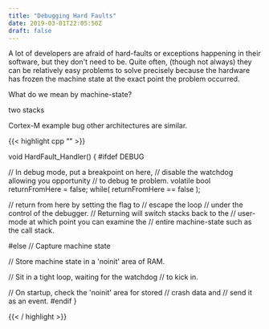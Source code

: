 ```yaml
---
title: "Debugging Hard Faults"
date: 2019-03-01T22:05:50Z
draft: false
---
```


A lot of developers are afraid of hard-faults or exceptions happening in
their software, but they don't need to be. Quite often, (though not always)
they can be relatively easy problems to solve precisely because the hardware
has frozen the machine state at the exact point the problem occurred.


What do we mean by machine-state?

two stacks

Cortex-M example bug other architectures are similar.

{{< highlight cpp "" >}}

void HardFault_Handler()
{
#ifdef DEBUG

   // In debug mode, put a breakpoint on here, 
   // disable the watchdog allowing you opportunity
   // to debug te problem.
   volatile bool   returnFromHere  = false;
   while( returnFromHere == false );

   // return from here by setting the flag to 
   // escape the loop
   // under the control of the debugger.
   // Returning will switch stacks back to the 
   // user-mode at which point you can examine the 
   // entire machine-state such as the call stack.

#else
   // Capture machine state

   // Store machine state in a 'noinit' area of RAM.

   // Sit in a tight loop, waiting for the watchdog 
   // to kick in.

   // On startup, check the 'noinit' area for stored
   // crash data and
   // send it as an event.
#endif
}

{{< / highlight >}}



